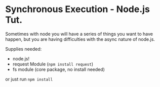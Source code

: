 Synchronous Execution - Node.js Tut.
=========

Sometimes with node you will have a series of things you want to have happen, but you are having difficulties with the async nature of node.js.

Supplies needed:

*	node.js!
*	request Module (`npm install request`)
*	fs module      (core package, no install needed)

or just run `npm install`
